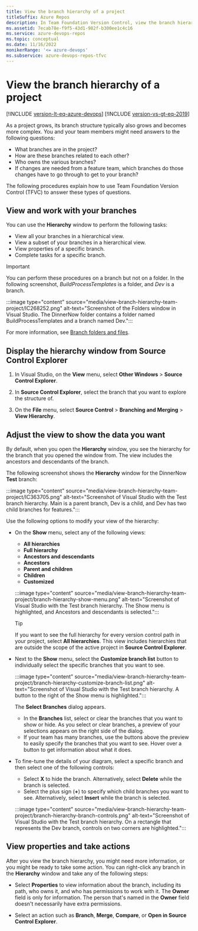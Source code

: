```yaml
---
title: View the branch hierarchy of a project
titleSuffix: Azure Repos
description: In Team Foundation Version Control, view the branch hierarchy of a project. See properties of branches, and take actions like merging or comparing branches.
ms.assetid: 7ecab78e-f9f5-43d1-982f-b300ee1c4c16
ms.service: azure-devops-repos
ms.topic: conceptual
ms.date: 11/16/2022
monikerRange: '<= azure-devops'
ms.subservice: azure-devops-repos-tfvc
---
```



# View the branch hierarchy of a project

[!INCLUDE [version-lt-eq-azure-devops](../../includes/version-lt-eq-azure-devops.md)]
[!INCLUDE [version-vs-gt-eq-2019](../../includes/version-vs-gt-eq-2019.md)]

As a project grows, its branch structure typically also grows and becomes more complex. You and your team members might need answers to the following questions:

- What branches are in the project?
- How are these branches related to each other?
- Who owns the various branches?
- If changes are needed from a feature team, which branches do those changes have to go through to get to your branch?

The following procedures explain how to use Team Foundation Version Control (TFVC) to answer these types of questions.

## View and work with your branches

You can use the **Hierarchy** window to perform the following tasks:

- View all your branches in a hierarchical view.
- View a subset of your branches in a hierarchical view.
- View properties of a specific branch.
- Complete tasks for a specific branch.

> [!IMPORTANT]
> You can perform these procedures on a branch but not on a folder. In the following screenshot, *BuildProcessTemplates* is a folder, and *Dev* is a branch.
>
> :::image type="content" source="media/view-branch-hierarchy-team-project/IC268252.png" alt-text="Screenshot of the Folders window in Visual Studio. The DinnerNow folder contains a folder named BuildProcessTemplates and a branch named Dev.":::
>
> For more information, see [Branch folders and files](branch-folders-files.md).

## Display the hierarchy window from Source Control Explorer

1. In Visual Studio, on the **View** menu, select **Other Windows** > **Source Control Explorer**.

1. In **Source Control Explorer**, select the branch that you want to explore the structure of.

1. On the **File** menu, select **Source Control** > **Branching and Merging** > **View Hierarchy**.

## Adjust the view to show the data you want

By default, when you open the **Hierarchy** window, you see the hierarchy for the branch that you opened the window from. The view includes the ancestors and descendants of the branch.

The following screenshot shows the **Hierarchy** window for the DinnerNow **Test** branch:

:::image type="content" source="media/view-branch-hierarchy-team-project/IC363705.png" alt-text="Screenshot of Visual Studio with the Test branch hierarchy. Main is a parent branch, Dev is a child, and Dev has two child branches for features.":::

Use the following options to modify your view of the hierarchy:

- On the **Show** menu, select any of the following views:
  - **All hierarchies**
  - **Full hierarchy**
  - **Ancestors and descendants**
  - **Ancestors**
  - **Parent and children**
  - **Children**
  - **Customized**

  :::image type="content" source="media/view-branch-hierarchy-team-project/branch-hierarchy-show-menu.png" alt-text="Screenshot of Visual Studio with the Test branch hierarchy. The Show menu is highlighted, and Ancestors and descendants is selected.":::

  > [!TIP]
  > If you want to see the full hierarchy for every version control path in your project, select **All hierarchies**. This view includes hierarchies that are outside the scope of the active project in **Source Control Explorer**.

- Next to the **Show** menu, select the **Customize branch list** button to individually select the specific branches that you want to see.

  :::image type="content" source="media/view-branch-hierarchy-team-project/branch-hierarchy-customize-branch-list.png" alt-text="Screenshot of Visual Studio with the Test branch hierarchy. A button to the right of the Show menu is highlighted.":::

  The **Select Branches** dialog appears.

  - In the **Branches** list, select or clear the branches that you want to show or hide. As you select or clear branches, a preview of your selections appears on the right side of the dialog.
  - If your team has many branches, use the buttons above the preview to easily specify the branches that you want to see. Hover over a button to get information about what it does.

- To fine-tune the details of your diagram, select a specific branch and then select one of the following controls:

  - Select **X** to hide the branch. Alternatively, select **Delete** while the branch is selected.
  - Select the plus sign (**+**) to specify which child branches you want to see. Alternatively, select **Insert** while the branch is selected.

  :::image type="content" source="media/view-branch-hierarchy-team-project/branch-hierarchy-branch-controls.png" alt-text="Screenshot of Visual Studio with the Test branch hierarchy. On a rectangle that represents the Dev branch, controls on two corners are highlighted.":::

## View properties and take actions

After you view the branch hierarchy, you might need more information, or you might be ready to take some action. You can right-click any branch in the **Hierarchy** window and take any of the following steps:

- Select **Properties** to view information about the branch, including its path, who owns it, and who has permissions to work with it. The **Owner** field is only for information. The person that's named in the **Owner** field doesn't necessarily have extra permissions.

- Select an action such as **Branch**, **Merge**, **Compare**, or **Open in Source Control Explorer**.
